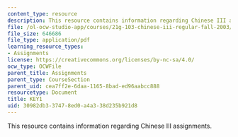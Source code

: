 ```yaml
---
content_type: resource
description: This resource contains information regarding Chinese III assignments.
file: /ol-ocw-studio-app/courses/21g-103-chinese-iii-regular-fall-2003/30982db337478ed0a4a338d235b921d8_MIT21G_103F03_L41021.pdf
file_size: 646686
file_type: application/pdf
learning_resource_types:
- Assignments
license: https://creativecommons.org/licenses/by-nc-sa/4.0/
ocw_type: OCWFile
parent_title: Assignments
parent_type: CourseSection
parent_uid: cea7ff2e-6daa-1165-8bad-ed96aabcc888
resourcetype: Document
title: KEY1
uid: 30982db3-3747-8ed0-a4a3-38d235b921d8
---
```

This resource contains information regarding Chinese III assignments.